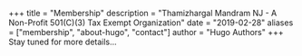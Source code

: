 +++
title = "Membership"
description = "Thamizhargal Mandram NJ - A Non-Profit 501(C)(3) Tax Exempt Organization"
date = "2019-02-28"
aliases = ["membership", "about-hugo", "contact"]
author = "Hugo Authors"
+++
Stay tuned for more details... 